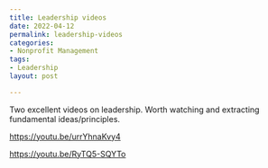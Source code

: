 ```yaml
---
title: Leadership videos
date: 2022-04-12 
permalink: leadership-videos
categories:
- Nonprofit Management
tags:
- Leadership
layout: post

---
```


Two excellent videos on leadership.
Worth watching and extracting fundamental ideas/principles.

https://youtu.be/urrYhnaKvy4

https://youtu.be/RyTQ5-SQYTo

